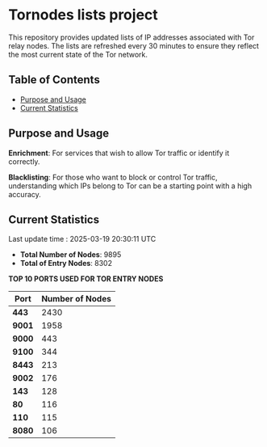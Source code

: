 # Tornodes lists project

This repository provides updated lists of IP addresses associated with Tor relay nodes. The lists are refreshed every 30 minutes to ensure they reflect the most current state of the Tor network.

## Table of Contents

- [Purpose and Usage](#purpose-and-usage)
- [Current Statistics](#current-statistics)


## Purpose and Usage

**Enrichment**: For services that wish to allow Tor traffic or identify it correctly.

**Blacklisting**: For those who want to block or control Tor traffic, understanding which IPs belong to Tor can be a starting point with a high accuracy.

## Current Statistics

Last update time : 2025-03-19 20:30:11 UTC

- **Total Number of Nodes**: 9895
- **Total of Entry Nodes**: 8302

**TOP 10 PORTS USED FOR TOR ENTRY NODES**

| **Port** | **Number of Nodes** |
|------|-----------------|
| **443**   | 2430  |
| **9001**   | 1958  |
| **9000**   | 443  |
| **9100**   | 344  |
| **8443**   | 213  |
| **9002**   | 176  |
| **143**   | 128  |
| **80**   | 116  |
| **110**   | 115  |
| **8080**   | 106  |


